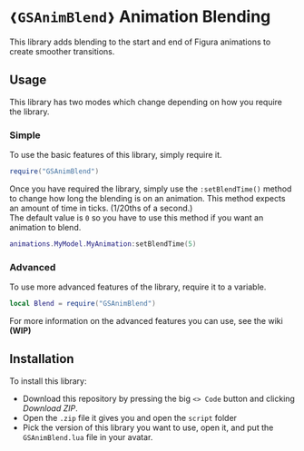 # `❰GSAnimBlend❱` Animation Blending
This library adds blending to the start and end of Figura animations to create smoother transitions.


## Usage
This library has two modes which change depending on how you require the library.

### Simple
To use the basic features of this library, simply require it.
```lua
require("GSAnimBlend")
```

Once you have required the library, simply use the `:setBlendTime()` method to change how long the blending is on an
animation. This method expects an amount of time in ticks. (1/20ths of a second.)  
The default value is `0` so you have to use this method if you want an animation to blend.
```lua
animations.MyModel.MyAnimation:setBlendTime(5)
```

### Advanced
To use more advanced features of the library, require it to a variable.
```lua
local Blend = require("GSAnimBlend")
```

For more information on the advanced features you can use, see the wiki **(WIP)**


## Installation
To install this library:
* Download this repository by pressing the big `<> Code` button and clicking *Download ZIP*.
* Open the `.zip` file it gives you and open the `script` folder
* Pick the version of this library you want to use, open it, and put the `GSAnimBlend.lua` file in your avatar.
